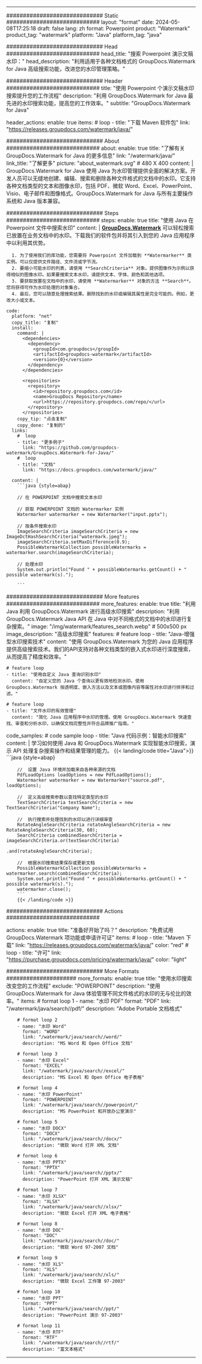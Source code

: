 
---
############################# Static ############################
layout: "format"
date:  2024-05-08T17:25:18
draft: false
lang: zh
format: Powerpoint
product: "Watermark"
product_tag: "watermark"
platform: "Java"
platform_tag: "java"

############################# Head ############################
head_title: "搜索 Powerpoint 演示文稿水印："
head_description: "利用适用于各种文档格式的 GroupDocs.Watermark for Java 高级搜索功能，改进您的水印管理策略。"

############################# Header ############################
title: "使用 Powerpoint 个演示文稿水印搜索提升您的工作流程" 
description: "利用 GroupDocs.Watermark for Java 最先进的水印搜索功能，提高您的工作效率。"
subtitle: "GroupDocs.Watermark for Java" 

header_actions:
  enable: true
  items:
    #  loop
    - title: "下载 Maven 软件包"
      link: "https://releases.groupdocs.com/watermark/java/"
      
############################# About ############################
about:
    enable: true
    title: "了解有关 GroupDocs.Watermark for Java 的更多信息"
    link: "/watermark/java/"
    link_title: "了解更多"
    picture: "about_watermark.svg" # 480 X 400
    content: |
       GroupDocs.Watermark for Java 使用 Java 为水印管理提供全面的解决方案。开发人员可以无缝地创建、编辑、搜索和删除各种文件格式的文档中的水印。它支持各种文档类型的文本和图像水印，包括 PDF、微软 Word、Excel、PowerPoint、Visio、电子邮件和图像格式。GroupDocs.Watermark for Java 与所有主要操作系统和 Java 版本兼容。

############################# Steps ############################
steps:
    enable: true
    title: "使用 Java 在 Powerpoint 文件中搜索水印"
    content: |
      **[GroupDocs.Watermark](https://products.groupdocs.com/watermark/java/)** 可以轻松搜索已放置在业务文档中的水印。下载我们的软件包并将其引入到您的 Java 应用程序中以利用其优势。
      
      1. 为了使用我们的库功能，您需要将 Powerpoint 文件加载到 **Watermarker** 类实例。可以仅提供文件路径、文件流或字节流。
      2. 要缩小可能水印的列表，请使用 **SearchCriteria** 对象。提供图像作为示例以获得相似的图像水印。如果要搜索文本水印，请提供文本、字体、颜色和其他选项。
      3. 要获取放置在文档中的水印，请使用 **Watermarker** 对象的方法 **Search**。您将获得可作为水印处理的对象集合。
      4. 最后，您可以随意处理搜索结果。删除找到的水印或编辑其属性是完全可能的。例如，更改大小或文本。
   
    code:
      platform: "net"
      copy_title: "复制"
      install:
        command: |
          <dependencies>
            <dependency>
              <groupId>com.groupdocs</groupId>
              <artifactId>groupdocs-watermark</artifactId>
              <version>{0}</version>
            </dependency>
          </dependencies>

          <repositories>
            <repository>
              <id>repository.groupdocs.com</id>
              <name>GroupDocs Repository</name>
              <url>https://repository.groupdocs.com/repo/</url>
            </repository>
          </repositories>
        copy_tip: "点击复制"
        copy_done: "复制的"
      links:
        #  loop
        - title: "更多例子"
          link: "https://github.com/groupdocs-watermark/GroupDocs.Watermark-for-Java/"
        #  loop
        - title: "文档"
          link: "https://docs.groupdocs.com/watermark/java/"
          
      content: |
        ```java {style=abap}

        // 在 POWERPOINT 文档中搜索文本水印

        // 获取 POWERPOINT 文档的 Watermarker 实例
        Watermarker watermarker = new Watermarker("input.pptx");

        // 按条件搜索水印
        ImageSearchCriteria imageSearchCriteria = new ImageDctHashSearchCriteria("watermark.jpeg");
        imageSearchCriteria.setMaxDifference(0.9);
        PossibleWatermarkCollection possibleWatermarks = watermarker.search(imageSearchCriteria);

        // 处理水印
        System.out.println("Found " + possibleWatermarks.getCount() + " possible watermark(s).");
        
        ```   
        
############################# More features ############################
more_features:
  enable: true
  title: "利用 Java 利用 GroupDocs.Watermark 进行高级水印搜索"
  description: "利用 GroupDocs.Watermark Java API 在 Java 中对不同格式的文档中的水印进行复杂搜索。"
  image: "/img/watermark/features_search.webp" # 500x500 px
  image_description: "高级水印搜索"
  features:
    # feature loop
    - title: "Java-增强型水印搜索技术"
      content: "使用 GroupDocs.Watermark 为您的 Java 应用程序提供高级搜索技术。我们的API支持对各种文档类型的嵌入式水印进行深度搜索，从而提高了精度和效率。"

    # feature loop
    - title: "使用自定义 Java 查询识别水印"
      content: "自定义您的 Java 个查询以更有效地检测水印。使用 GroupDocs.Watermark 按透明度、嵌入方法以及文本或图像内容等属性对水印进行排序和过滤。"

    # feature loop
    - title: "文件水印的有效管理"
      content: "简化 Java 应用程序中水印的管理。使用 GroupDocs.Watermark 快速查找、审查和分析水印，以确保文档完整性并符合品牌推广指南。"
      
  code_samples:
    # code sample loop
    - title: "Java 代码示例：智能水印搜索"
      content: |
        学习如何使用 Java 和 GroupDocs.Watermark 实现智能水印搜索，演示 API 处理复杂搜索操作和结果管理的能力。
        {{< landing/code title="Java">}}
        ```java {style=abap}
        
        //  设置 Java 环境并加载来自各种来源的文档
        PdfLoadOptions loadOptions = new PdfLoadOptions();
        Watermarker watermarker = new Watermarker("source.pdf", loadOptions);

        //  定义高级搜索参数以查找特定类型的水印
        TextSearchCriteria textSearchCriteria = new TextSearchCriteria("Company Name");

        //  执行搜索并处理找到的水印以进行详细审查
        RotateAngleSearchCriteria rotateAngleSearchCriteria = new RotateAngleSearchCriteria(30, 60);
        SearchCriteria combinedSearchCriteria = imageSearchCriteria.or(textSearchCriteria)
                                                                   .and(rotateAngleSearchCriteria);

        //  根据水印搜索结果保存或更新文档
        PossibleWatermarkCollection possibleWatermarks = watermarker.search(combinedSearchCriteria);
        System.out.println("Found " + possibleWatermarks.getCount() + " possible watermark(s).");
        watermarker.close();
        ```
        {{< /landing/code >}}


############################# Actions ############################

actions:
  enable: true
  title: "准备好开始了吗？"
  description: "免费试用 GroupDocs.Watermark 项功能或申请许可证"
  items:
    #  loop
    - title: "Maven 下载"
      link: "https://releases.groupdocs.com/watermark/java/"
      color: "red"
        #  loop
    - title: "许可"
      link: "https://purchase.groupdocs.com/pricing/watermark/java/"
      color: "light"


############################# More Formats #####################
more_formats:
    enable: true
    title: "使用水印搜索改变您的工作流程"
    exclude: "POWERPOINT"
    description: "使用 GroupDocs.Watermark for Java 体验管理不同文件格式的水印的无与伦比的效率。"
    items: 
        # format loop 1
        - name: "水印 PDF"
          format: "PDF"
          link: "/watermark/java/search//pdf/"
          description: "Adobe Portable 文档格式"

        # format loop 2
        - name: "水印 Word"
          format: "WORD"
          link: "/watermark/java/search//word/"
          description: "MS Word 和 Open Office 文档"
          
        # format loop 3
        - name: "水印 Excel"
          format: "EXCEL"
          link: "/watermark/java/search//excel/"
          description: "MS Excel 和 Open Office 电子表格"

        # format loop 4
        - name: "水印 PowerPoint"
          format: "POWERPOINT"
          link: "/watermark/java/search//powerpoint/"
          description: "MS PowerPoint 和开放办公室演示"

        # format loop 5
        - name: "水印 DOCX"
          format: "DOCX"
          link: "/watermark/java/search//docx/"
          description: "微软 Word 打开 XML 文档"
          
        # format loop 6
        - name: "水印 PPTX"
          format: "PPTX"
          link: "/watermark/java/search//pptx/"
          description: "PowerPoint 打开 XML 演示文稿"
          
        # format loop 7
        - name: "水印 XLSX"
          format: "XLSX"
          link: "/watermark/java/search//xlsx/"
          description: "微软 Excel 打开 XML 电子表格"

        # format loop 8
        - name: "水印 DOC"
          format: "DOC"
          link: "/watermark/java/search//doc/"
          description: "微软 Word 97-2007 文档"

        # format loop 9
        - name: "水印 XLS"
          format: "XLS"
          link: "/watermark/java/search//xls/"
          description: "微软 Excel 工作簿 97-2003"

        # format loop 10
        - name: "水印 PPT"
          format: "PPT"
          link: "/watermark/java/search//ppt/"
          description: "PowerPoint 演示 97-2003"

        # format loop 11
        - name: "水印 RTF"
          format: "RTF"
          link: "/watermark/java/search//rtf/"
          description: "富文本格式"

---